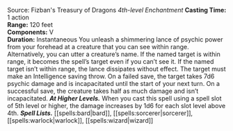 Source: Fizban's Treasury of Dragons
*4th-level Enchantment*
**Casting Time:** 1 action  
**Range:** 120 feet  
**Components:** V  
**Duration:** Instantaneous
You unleash a shimmering lance of psychic power from your forehead at a creature that you can see within range. Alternatively, you can utter a creature’s name. If the named target is within range, it becomes the spell’s target even if you can’t see it. If the named target isn’t within range, the lance dissipates without effect.
The target must make an Intelligence saving throw. On a failed save, the target takes 7d6 psychic damage and is incapacitated until the start of your next turn. On a successful save, the creature takes half as much damage and isn’t incapacitated.
***At Higher Levels.*** When you cast this spell using a spell slot of 5th level or higher, the damage increases by 1d6 for each slot level above 4th.
***Spell Lists.*** [[spells:bard|bard]], [[spells:sorcerer|sorcerer]], [[spells:warlock|warlock]], [[spells:wizard|wizard]]